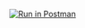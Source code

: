 [![Run in Postman](https://run.pstmn.io/button.svg)](https://app.getpostman.com/run-collection/500083a2bb8d5e45e861?action=collection%2Fimport#?env%5BNew%20Environment%5D=W3sia2V5IjoiYm9va190aXRsZSIsInZhbHVlIjoiIiwiZW5hYmxlZCI6dHJ1ZSwidHlwZSI6ImFueSIsInNlc3Npb25WYWx1ZSI6IlR1cmluZyIsInNlc3Npb25JbmRleCI6MH1d)

